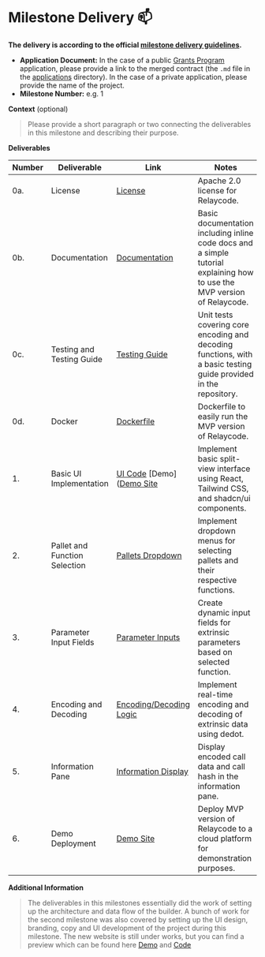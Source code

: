 # Milestone Delivery :mailbox:

**The delivery is according to the official [milestone delivery guidelines](https://github.com/w3f/Grants-Program/blob/master/docs/Support%20Docs/milestone-deliverables-guidelines.md).**  

* **Application Document:** In the case of a public [Grants Program](https://github.com/w3f/Grants-Program) application, please provide a link to the merged contract (the `.md` file in the [applications](https://github.com/w3f/Grants-Program/tree/master/applications) directory). In the case of a private application, please provide the name of the project. 
* **Milestone Number:** e.g. 1

**Context** (optional)
> Please provide a short paragraph or two connecting the deliverables in this milestone and describing their purpose.

**Deliverables**

| Number | Deliverable | Link | Notes |
|--------|-------------|------|-------|
| 0a.    | License     | [License](https://github.com/itsyogesh/relaycode/blob/master/LICENSE.md) | Apache 2.0 license for Relaycode. |
| 0b.    | Documentation | [Documentation](https://github.com/itsyogesh/relaycode/tree/master/docs) | Basic documentation including inline code docs and a simple tutorial explaining how to use the MVP version of Relaycode. |
| 0c.    | Testing and Testing Guide | [Testing Guide](https://github.com/itsyogesh/relaycode/tree/master/__tests__) | Unit tests covering core encoding and decoding functions, with a basic testing guide provided in the repository. |
| 0d.    | Docker      | [Dockerfile](https://github.com/itsyogesh/relaycode/blob/master/Dockerfile) | Dockerfile to easily run the MVP version of Relaycode. |
| 1.     | Basic UI Implementation | [UI Code](https://github.com/itsyogesh/relaycode/tree/master/app/) [Demo]([Demo Site](https://relaycode.org/builder) | Implement basic split-view interface using React, Tailwind CSS, and shadcn/ui components. |
| 2.     | Pallet and Function Selection | [Pallets Dropdown](https://github.com/itsyogesh/relaycode/blob/master/components/builder/combobox.tsx) | Implement dropdown menus for selecting pallets and their respective functions. |
| 3.     | Parameter Input Fields | [Parameter Inputs](https://github.com/itsyogesh/relaycode/blob/master/components/params) | Create dynamic input fields for extrinsic parameters based on selected function. |
| 4.     | Encoding and Decoding | [Encoding/Decoding Logic](https://github.com/itsyogesh/relaycode/blob/master/builder/page.tsx) | Implement real-time encoding and decoding of extrinsic data using dedot. |
| 5.     | Information Pane | [Information Display](https://github.com/itsyogesh/relaycode/blob/master/components/information-pane.tsx) | Display encoded call data and call hash in the information pane. |
| 6.     | Demo Deployment | [Demo Site](https://relaycode.org/) | Deploy MVP version of Relaycode to a cloud platform for demonstration purposes. |

**Additional Information**
> The deliverables in this milestones essentially did the work of setting up the architecture and data flow of the builder.
> A bunch of work for the second milestone was also covered by setting up the UI design, branding, copy and UI development of the project during this milestone. 
> The new website is still under works, but you can find a preview which can be found here [Demo](https://relaycode.vercel.app) and [Code](https://github.com/itsyogesh/relaycode/tree/feature/homepage)
